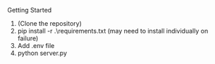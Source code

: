 Getting Started
1. (Clone the repository)
2. pip install -r .\requirements.txt (may need to install individually on failure)
6. Add .env file
7. python server.py